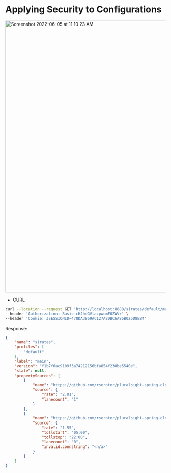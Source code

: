 # Applying Security to Configurations


<img width="852" alt="Screenshot 2022-06-05 at 11 10 23 AM" src="https://user-images.githubusercontent.com/54174687/172036983-63c7f673-8805-4a53-9223-7895f97e9f7c.png">

- CURL

```sh
curl --location --request GET 'http://localhost:8888/s1rates/default/main' \
--header 'Authorization: Basic cHJhdGVlazpwcmF0ZWVr' \
--header 'Cookie: JSESSIONID=478DA3869AC127A8DBC6A86B025D8BB4'
```

Response:
```json
{
    "name": "s1rates",
    "profiles": [
        "default"
    ],
    "label": "main",
    "version": "f1b7f6ac9109f3a74212156bfa854f238be5540e",
    "state": null,
    "propertySources": [
        {
            "name": "https://github.com/rseroter/pluralsight-spring-cloudconfig-wa-tolls-2/station1/s1rates.properties",
            "source": {
                "rate": "2.91",
                "lanecount": "1"
            }
        },
        {
            "name": "https://github.com/rseroter/pluralsight-spring-cloudconfig-wa-tolls-2/application.properties",
            "source": {
                "rate": "1.55",
                "tollstart": "05:00",
                "tollstop": "22:00",
                "lanecount": "0",
                "invalid.connstring": "<n/a>"
            }
        }
    ]
}
```
